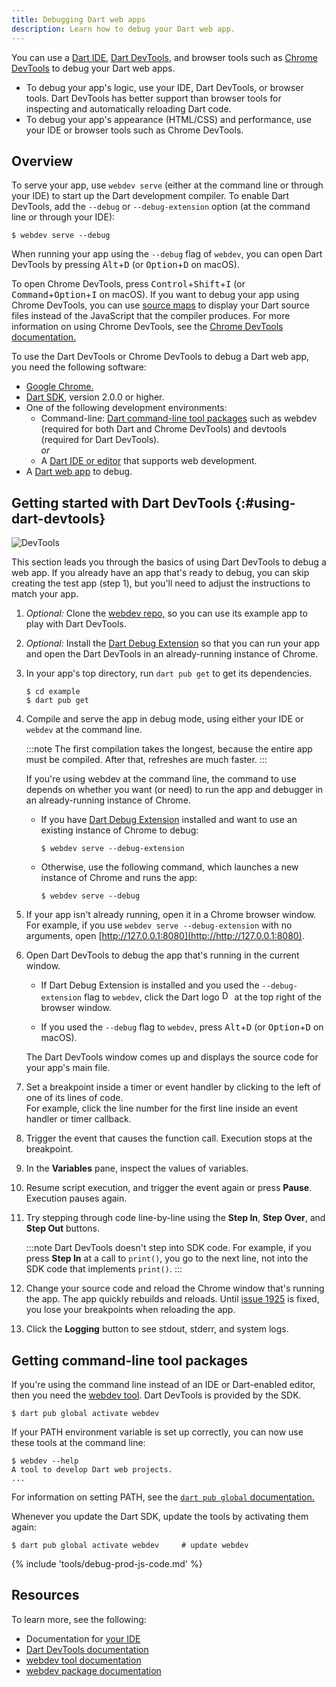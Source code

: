 ```yaml
---
title: Debugging Dart web apps
description: Learn how to debug your Dart web app.
---
```


You can use a [Dart IDE][IDE], [Dart DevTools][], and browser tools
such as [Chrome DevTools][] to debug your Dart web apps.

* To debug your app's logic,
  use your IDE, Dart DevTools, or browser tools.
  Dart DevTools has better support than browser tools
  for inspecting and automatically reloading Dart code.
* To debug your app's appearance (HTML/CSS) and performance,
  use your IDE or browser tools such as Chrome DevTools.


## Overview

To serve your app, use `webdev serve`
(either at the command line or through your IDE)
to start up the Dart development compiler.
To enable Dart DevTools, add the `--debug` or `--debug-extension` option
(at the command line or through your IDE):

```console
$ webdev serve --debug
```

When running your app using the `--debug` flag of `webdev`,
you can open Dart DevTools by pressing
<kbd>Alt</kbd>+<kbd>D</kbd>
(or <kbd>Option</kbd>+<kbd>D</kbd> on macOS).

To open Chrome DevTools, press <kbd>Control</kbd>+<kbd>Shift</kbd>+<kbd>I</kbd>
(or <kbd>Command</kbd>+<kbd>Option</kbd>+<kbd>I</kbd> on macOS).
If you want to debug your app using Chrome DevTools,
you can use [source maps][] to display your Dart source files
instead of the JavaScript that the compiler produces.
For more information on using Chrome DevTools,
see the [Chrome DevTools documentation.][Chrome DevTools]

[source maps]: https://developer.chrome.com/docs/devtools/javascript/source-maps/

To use the Dart DevTools or Chrome DevTools
to debug a Dart web app, you need the following software:

* [Google Chrome.][Google Chrome]
* [Dart SDK][], version 2.0.0 or higher.
* One of the following development environments:
  * Command-line: [Dart command-line tool packages][cl-tools]
    such as webdev (required for both Dart and Chrome DevTools) and
    devtools (required for Dart DevTools).
    <br>_or_
  * A [Dart IDE or editor][IDE] that supports web development.
* A [Dart web app][] to debug.

[cl-tools]: #getting-command-line-tool-packages

## Getting started with Dart DevTools {:#using-dart-devtools}

<img src="/assets/img/dart-devtools-screenshot.png" alt="DevTools">

This section leads you through the basics of
using Dart DevTools to debug a web app.
If you already have an app that's ready to debug,
you can skip creating the test app (step 1),
but you'll need to adjust the instructions to match your app.

1. _Optional:_ Clone the [webdev repo,][] so you can use its example app
   to play with Dart DevTools.

1. _Optional:_ Install the [Dart Debug Extension][]
   so that you can run your app and open the Dart DevTools
   in an already-running instance of Chrome.

1. In your app's top directory, run `dart pub get` to get its dependencies.

   ```console
   $ cd example
   $ dart pub get
   ```

1. Compile and serve the app in debug mode,
   using either your IDE or `webdev` at the command line.

   :::note
   The first compilation takes the longest,
   because the entire app must be compiled.
   After that, refreshes are much faster.
   :::

   If you're using webdev at the command line,
   the command to use depends on whether you want (or need) to
   run the app and debugger in an already-running instance of Chrome.

   * If you have [Dart Debug Extension][] installed and want to use
     an existing instance of Chrome to debug:

     ```console
     $ webdev serve --debug-extension
     ```

   * Otherwise, use the following command, 
     which launches a new instance of Chrome
     and runs the app:

     ```console
     $ webdev serve --debug
     ```

1. If your app isn't already running, open it in a Chrome browser window.
   <br>
   For example, if you use `webdev serve --debug-extension` with no arguments,
   open [http://127.0.0.1:8080](http://http://127.0.0.1:8080).

1. Open Dart DevTools to debug the app that's running in the current window.

   * If Dart Debug Extension is installed and
     you used the `--debug-extension` flag to `webdev`,
     click the Dart logo
     <img src="/assets/shared/dart/icon/64.png" width="16" alt="Dart logo" class="align-baseline">
     at the top right of the browser window.
     
   * If you used the `--debug` flag to `webdev`,
     press <kbd>Alt</kbd>+<kbd>D</kbd>
     (or <kbd>Option</kbd>+<kbd>D</kbd> on macOS).
   
   The Dart DevTools window comes up
   and displays the source code for your app's main file.

1. Set a breakpoint inside a timer or event handler
   by clicking to the left of one of its lines of code.
   <br>
   For example, click the line number for the first line inside
   an event handler or timer callback.

1. Trigger the event that causes the function call.
   Execution stops at the breakpoint.

1. In the **Variables** pane, inspect the values of variables.

1. Resume script execution, and trigger the event again or press **Pause**.
   Execution pauses again.

1. Try stepping through code line-by-line using the
   **Step In**, **Step Over**, and **Step Out** buttons.

   :::note
   Dart DevTools doesn't step into SDK code.
   For example, if you press **Step In** at a call to `print()`,
   you go to the next line, not into the SDK code that implements `print()`.
   :::

1. Change your source code and reload the Chrome window that's running the app.
   The app quickly rebuilds and reloads.
   Until [issue 1925][] is fixed,
   you lose your breakpoints when reloading the app.

1. Click the **Logging** button to see stdout, stderr, and system logs.


## Getting command-line tool packages

If you're using the command line instead of an IDE or Dart-enabled editor,
then you need the [webdev tool][webdev].
Dart DevTools is provided by the SDK.

```console
$ dart pub global activate webdev
```

If your PATH environment variable is set up correctly,
you can now use these tools at the command line:

```console
$ webdev --help
A tool to develop Dart web projects.
...
```

For information on setting PATH, see the
[`dart pub global` documentation.][dart pub global documentation]

Whenever you update the Dart SDK,
update the tools by activating them again:

```console
$ dart pub global activate webdev     # update webdev
```

{% include 'tools/debug-prod-js-code.md' %}

## Resources

To learn more, see the following:

* Documentation for [your IDE][IDE]
* [Dart DevTools documentation][Dart DevTools]
* [webdev tool documentation][webdev]
* [webdev package documentation][webdev-pkg]

[Chrome DevTools]: https://developer.chrome.com/docs/devtools/
[Dart Debug Extension]: https://chrome.google.com/webstore/detail/dart-debug-extension/eljbmlghnomdjgdjmbdekegdkbabckhm
[Dart DevTools]: /tools/dart-devtools
[IDE]: /tools#editors
[Dart SDK]: /get-dart
[Dart web app]: /web
[Google Chrome]: https://www.google.com/chrome
[issue 1925]: https://github.com/flutter/devtools/issues/1925
[JavaScript debugging reference]: https://developer.chrome.com/docs/devtools/javascript/reference/
[dart pub global documentation]: /tools/pub/cmd/pub-global
[webdev]: /tools/webdev
[webdev repo,]: https://github.com/dart-lang/webdev
[webdev-pkg]: {{site.pub-pkg}}/webdev
